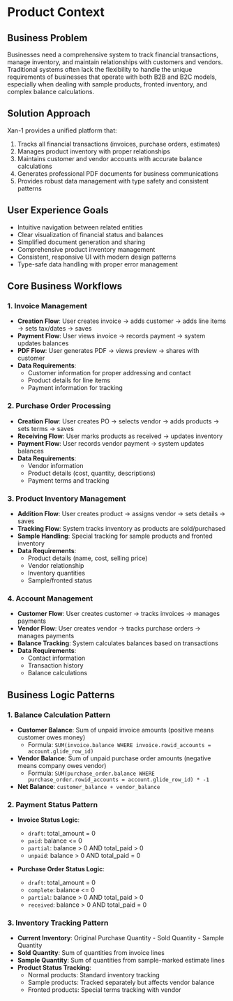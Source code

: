 # Product Context

## Business Problem
Businesses need a comprehensive system to track financial transactions, manage inventory, and maintain relationships with customers and vendors. Traditional systems often lack the flexibility to handle the unique requirements of businesses that operate with both B2B and B2C models, especially when dealing with sample products, fronted inventory, and complex balance calculations.

## Solution Approach
Xan-1 provides a unified platform that:
1. Tracks all financial transactions (invoices, purchase orders, estimates)
2. Manages product inventory with proper relationships
3. Maintains customer and vendor accounts with accurate balance calculations
4. Generates professional PDF documents for business communications
5. Provides robust data management with type safety and consistent patterns

## User Experience Goals
- Intuitive navigation between related entities
- Clear visualization of financial status and balances
- Simplified document generation and sharing
- Comprehensive product inventory management
- Consistent, responsive UI with modern design patterns
- Type-safe data handling with proper error management

## Core Business Workflows

### 1. Invoice Management
- **Creation Flow**: User creates invoice → adds customer → adds line items → sets tax/dates → saves
- **Payment Flow**: User views invoice → records payment → system updates balances
- **PDF Flow**: User generates PDF → views preview → shares with customer
- **Data Requirements**:
  - Customer information for proper addressing and contact
  - Product details for line items
  - Payment information for tracking

### 2. Purchase Order Processing
- **Creation Flow**: User creates PO → selects vendor → adds products → sets terms → saves
- **Receiving Flow**: User marks products as received → updates inventory
- **Payment Flow**: User records vendor payment → system updates balances
- **Data Requirements**:
  - Vendor information
  - Product details (cost, quantity, descriptions)
  - Payment terms and tracking

### 3. Product Inventory Management
- **Addition Flow**: User creates product → assigns vendor → sets details → saves
- **Tracking Flow**: System tracks inventory as products are sold/purchased
- **Sample Handling**: Special tracking for sample products and fronted inventory
- **Data Requirements**:
  - Product details (name, cost, selling price)
  - Vendor relationship
  - Inventory quantities
  - Sample/fronted status

### 4. Account Management
- **Customer Flow**: User creates customer → tracks invoices → manages payments
- **Vendor Flow**: User creates vendor → tracks purchase orders → manages payments
- **Balance Tracking**: System calculates balances based on transactions
- **Data Requirements**:
  - Contact information
  - Transaction history
  - Balance calculations

## Business Logic Patterns

### 1. Balance Calculation Pattern
- **Customer Balance**: Sum of unpaid invoice amounts (positive means customer owes money)
  - Formula: `SUM(invoice.balance WHERE invoice.rowid_accounts = account.glide_row_id)`
- **Vendor Balance**: Sum of unpaid purchase order amounts (negative means company owes vendor)
  - Formula: `SUM(purchase_order.balance WHERE purchase_order.rowid_accounts = account.glide_row_id) * -1`
- **Net Balance**: `customer_balance + vendor_balance`

### 2. Payment Status Pattern
- **Invoice Status Logic**:
  - `draft`: total_amount = 0
  - `paid`: balance <= 0
  - `partial`: balance > 0 AND total_paid > 0
  - `unpaid`: balance > 0 AND total_paid = 0

- **Purchase Order Status Logic**:
  - `draft`: total_amount = 0
  - `complete`: balance <= 0
  - `partial`: balance > 0 AND total_paid > 0
  - `received`: balance > 0 AND total_paid = 0

### 3. Inventory Tracking Pattern
- **Current Inventory**: Original Purchase Quantity - Sold Quantity - Sample Quantity
- **Sold Quantity**: Sum of quantities from invoice lines
- **Sample Quantity**: Sum of quantities from sample-marked estimate lines
- **Product Status Tracking**:
  - Normal products: Standard inventory tracking
  - Sample products: Tracked separately but affects vendor balance
  - Fronted products: Special terms tracking with vendor
